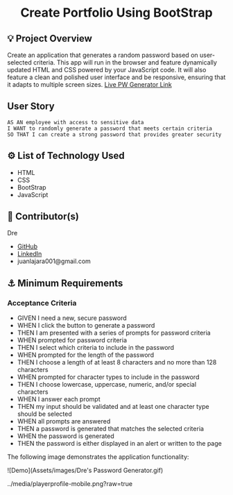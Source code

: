 <h1 align='center'>Create Portfolio Using BootStrap</h1>
<h2>💡 Project Overview</h2>
<p>Create an application that generates a random password based on user-selected criteria. This app will run in the browser and feature dynamically updated HTML and CSS powered by your JavaScript code. It will also feature a clean and polished user interface and be responsive, ensuring that it adapts to multiple screen sizes.
<a href='https://juanlajara.github.io/PasswordGenerator/' target='_blank'>Live PW Generator Link</a>
</p>

## User Story

```
AS AN employee with access to sensitive data
I WANT to randomly generate a password that meets certain criteria
SO THAT I can create a strong password that provides greater security
```

<h2>⚙️ List of Technology Used</h2>
<ul>
    <li>HTML</li>
    <li>CSS</li>
    <li>BootStrap</li>
    <li>JavaScript</li>
</ul>
<h2>📓 Contributor(s)</h2>
<p>Dre</p>
<ul>
    <li><a href='https://github.com/juanlajara/juanlajara.github.io' target='_blank'>GitHub</a></li>
    <li><a href='https://www.linkedin.com/in/juan-andres-lajara-179a8442' target='_blank'>LinkedIn</a></li>
    <li>juanlajara001@gmail.com</li>
</ul>

<h2>⚓ Minimum Requirements</h2>

### Acceptance Criteria

- GIVEN I need a new, secure password
- WHEN I click the button to generate a password
- THEN I am presented with a series of prompts for password criteria
- WHEN prompted for password criteria
- THEN I select which criteria to include in the password
- WHEN prompted for the length of the password
- THEN I choose a length of at least 8 characters and no more than 128 characters
- WHEN prompted for character types to include in the password
- THEN I choose lowercase, uppercase, numeric, and/or special characters
- WHEN I answer each prompt
- THEN my input should be validated and at least one character type should be selected
- WHEN all prompts are answered
- THEN a password is generated that matches the selected criteria
- WHEN the password is generated
- THEN the password is either displayed in an alert or written to the page

The following image demonstrates the application functionality:

![Demo](Assets/images/Dre's Password Generator.gif)

../media/playerprofile-mobile.png?raw=true
